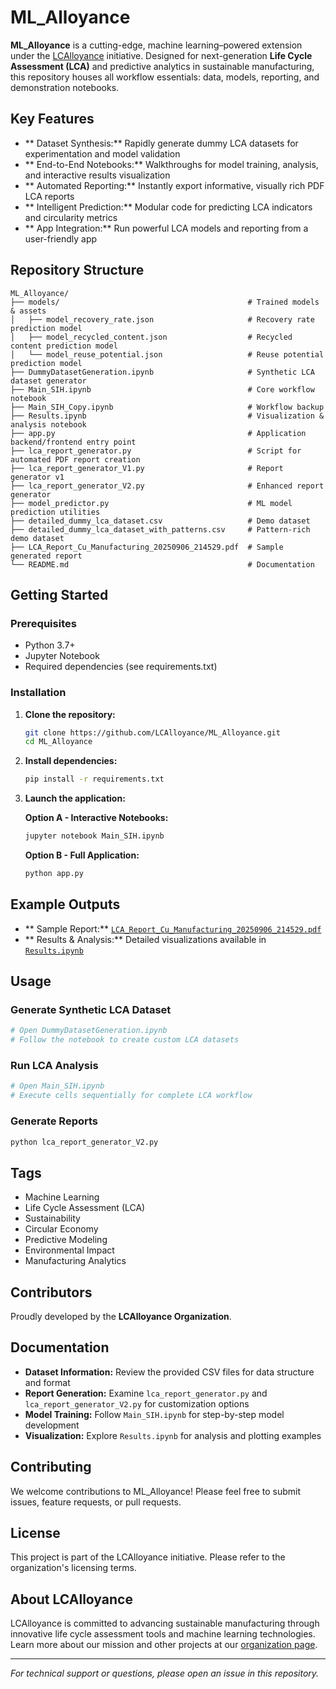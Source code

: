# ML_Alloyance

**ML_Alloyance** is a cutting-edge, machine learning–powered extension under the [LCAlloyance](https://www.perplexity.ai/search/k-KF4g.luGSUmK4YG9yps_xw#) initiative. Designed for next-generation **Life Cycle Assessment (LCA)** and predictive analytics in sustainable manufacturing, this repository houses all workflow essentials: data, models, reporting, and demonstration notebooks.

##  Key Features

- ** Dataset Synthesis:** Rapidly generate dummy LCA datasets for experimentation and model validation
- ** End-to-End Notebooks:** Walkthroughs for model training, analysis, and interactive results visualization
- ** Automated Reporting:** Instantly export informative, visually rich PDF LCA reports
- ** Intelligent Prediction:** Modular code for predicting LCA indicators and circularity metrics
- ** App Integration:** Run powerful LCA models and reporting from a user-friendly app

##  Repository Structure

```
ML_Alloyance/
├── models/                                          # Trained models & assets
│   ├── model_recovery_rate.json                     # Recovery rate prediction model
│   ├── model_recycled_content.json                  # Recycled content prediction model
│   └── model_reuse_potential.json                   # Reuse potential prediction model
├── DummyDatasetGeneration.ipynb                     # Synthetic LCA dataset generator
├── Main_SIH.ipynb                                   # Core workflow notebook
├── Main_SIH_Copy.ipynb                              # Workflow backup
├── Results.ipynb                                    # Visualization & analysis notebook
├── app.py                                           # Application backend/frontend entry point
├── lca_report_generator.py                          # Script for automated PDF report creation
├── lca_report_generator_V1.py                       # Report generator v1
├── lca_report_generator_V2.py                       # Enhanced report generator
├── model_predictor.py                               # ML model prediction utilities
├── detailed_dummy_lca_dataset.csv                   # Demo dataset
├── detailed_dummy_lca_dataset_with_patterns.csv     # Pattern-rich demo dataset
├── LCA_Report_Cu_Manufacturing_20250906_214529.pdf  # Sample generated report
└── README.md                                        # Documentation
```

##  Getting Started

### Prerequisites
- Python 3.7+
- Jupyter Notebook
- Required dependencies (see requirements.txt)

### Installation

1. **Clone the repository:**
   ```bash
   git clone https://github.com/LCAlloyance/ML_Alloyance.git
   cd ML_Alloyance
   ```

2. **Install dependencies:**
   ```bash
   pip install -r requirements.txt
   ```

3. **Launch the application:**
   
   **Option A - Interactive Notebooks:**
   ```bash
   jupyter notebook Main_SIH.ipynb
   ```
   
   **Option B - Full Application:**
   ```bash
   python app.py
   ```

##  Example Outputs

- ** Sample Report:** [`LCA_Report_Cu_Manufacturing_20250906_214529.pdf`](./LCA_Report_Cu_Manufacturing_20250906_214529.pdf)
- ** Results & Analysis:** Detailed visualizations available in [`Results.ipynb`](./Results.ipynb)

##  Usage

### Generate Synthetic LCA Dataset
```python
# Open DummyDatasetGeneration.ipynb
# Follow the notebook to create custom LCA datasets
```

### Run LCA Analysis
```python
# Open Main_SIH.ipynb
# Execute cells sequentially for complete LCA workflow
```

### Generate Reports
```python
python lca_report_generator_V2.py
```

##  Tags

- Machine Learning
- Life Cycle Assessment (LCA)
- Sustainability
- Circular Economy
- Predictive Modeling
- Environmental Impact
- Manufacturing Analytics

##  Contributors

Proudly developed by the **LCAlloyance Organization**.

##  Documentation

- **Dataset Information:** Review the provided CSV files for data structure and format
- **Report Generation:** Examine `lca_report_generator.py` and `lca_report_generator_V2.py` for customization options
- **Model Training:** Follow `Main_SIH.ipynb` for step-by-step model development
- **Visualization:** Explore `Results.ipynb` for analysis and plotting examples

##  Contributing

We welcome contributions to ML_Alloyance! Please feel free to submit issues, feature requests, or pull requests.

##  License

This project is part of the LCAlloyance initiative. Please refer to the organization's licensing terms.

##  About LCAlloyance

LCAlloyance is committed to advancing sustainable manufacturing through innovative life cycle assessment tools and machine learning technologies. Learn more about our mission and other projects at our [organization page](https://github.com/LCAlloyance).

---

*For technical support or questions, please open an issue in this repository.*

